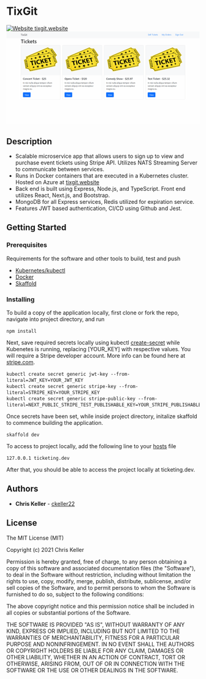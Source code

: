 # TixGit 
[![Website tixgit.website](https://img.shields.io/website-up-down-green-red/http/shields.io.svg)](http://www.tixgit.website) 
![screen-gif](./TixGitAnimation.gif)
## Description
- Scalable microservice app that allows users to sign up to view and purchase event tickets using Stripe API. Utilizes NATS Streaming Server to communicate between services.
- Runs in Docker containers that are executed in a Kubernetes cluster. Hosted on Azure at [tixgit.website](http://www.tixgit.website)
- Back end is built using Express, Node.js, and TypeScript. Front end utilizes React, Next.js, and Bootstrap.
- MongoDB for all Express services, Redis utilized for expiration service.
- Features JWT based authentication, CI/CD using Github and Jest.

## Getting Started
### Prerequisites

Requirements for the software and other tools to build, test and push 
- [Kubernetes/kubectl](https://kubernetes.io/releases/download/)
- [Docker](https://www.docker.com/products/docker-desktop)
- [Skaffold](https://skaffold.dev/docs/install/)

### Installing

To build a copy of the application locally, first clone or fork the repo, navigate into project directory, and run
    
	npm install
	
Next, save required secrets locally using kubectl [create-secret](https://kubernetes.io/docs/tasks/configmap-secret/managing-secret-using-kubectl/) while Kubenetes is running, replacing [YOUR_KEY] with respective values. You will require a Stripe developer account. More info can be found here at [stripe.com](https://stripe.com/docs).


    kubectl create secret generic jwt-key --from-literal=JWT_KEY=YOUR_JWT_KEY
	kubectl create secret generic stripe-key --from-literal=STRIPE_KEY=YOUR_STRIPE_KEY
	kubectl create secret generic stripe-public-key --from-literal=NEXT_PUBLIC_STRIPE_TEST_PUBLISHABLE_KEY=YOUR_STRIPE_PUBLISHABLE_KEY

Once secrets have been set, while inside project directory, initalize skaffold to commence building the application. 

    skaffold dev

To access to project locally, add the following line to your [hosts](https://www.howtogeek.com/howto/27350/beginner-geek-how-to-edit-your-hosts-file/) file 

	127.0.0.1 ticketing.dev

After that, you should be able to access the project locally at ticketing.dev.

## Authors

  - **Chris Keller** -
    [ckeller22](https://github.com/ckeller22)

## License

The MIT License (MIT)

Copyright (c) 2021 Chris Keller

Permission is hereby granted, free of charge, to any person obtaining a copy of this software and associated documentation files (the "Software"), to deal in the Software without restriction, including without limitation the rights to use, copy, modify, merge, publish, distribute, sublicense, and/or sell copies of the Software, and to permit persons to whom the Software is furnished to do so, subject to the following conditions:

The above copyright notice and this permission notice shall be included in all copies or substantial portions of the Software.

THE SOFTWARE IS PROVIDED "AS IS", WITHOUT WARRANTY OF ANY KIND, EXPRESS OR IMPLIED, INCLUDING BUT NOT LIMITED TO THE WARRANTIES OF MERCHANTABILITY, FITNESS FOR A PARTICULAR PURPOSE AND NONINFRINGEMENT. IN NO EVENT SHALL THE AUTHORS OR COPYRIGHT HOLDERS BE LIABLE FOR ANY CLAIM, DAMAGES OR OTHER LIABILITY, WHETHER IN AN ACTION OF CONTRACT, TORT OR OTHERWISE, ARISING FROM, OUT OF OR IN CONNECTION WITH THE SOFTWARE OR THE USE OR OTHER DEALINGS IN THE SOFTWARE.
